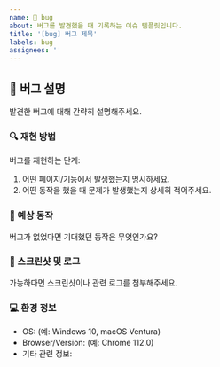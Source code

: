 ```yaml
---
name: 🐛 bug
about: 버그를 발견했을 때 기록하는 이슈 템플릿입니다.
title: '[bug] 버그 제목'
labels: bug
assignees: ''
---
```


## 🐞 버그 설명

발견한 버그에 대해 간략히 설명해주세요.

### 🔍 재현 방법

버그를 재현하는 단계:

1. 어떤 페이지/기능에서 발생했는지 명시하세요.
2. 어떤 동작을 했을 때 문제가 발생했는지 상세히 적어주세요.

### 🤔 예상 동작

버그가 없었다면 기대했던 동작은 무엇인가요?

### 📸 스크린샷 및 로그

가능하다면 스크린샷이나 관련 로그를 첨부해주세요.

### 💻 환경 정보

- OS: (예: Windows 10, macOS Ventura)
- Browser/Version: (예: Chrome 112.0)
- 기타 관련 정보:
